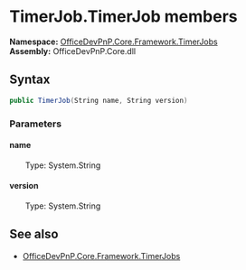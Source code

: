# TimerJob.TimerJob members 
**Namespace:** [OfficeDevPnP.Core.Framework.TimerJobs](OfficeDevPnP.Core.Framework.TimerJobs.md)  
**Assembly:** OfficeDevPnP.Core.dll  
## Syntax
```C#
public TimerJob(String name, String version)
```
### Parameters
#### name
&emsp;&emsp;Type: System.String  
#### 
#### version
&emsp;&emsp;Type: System.String  
#### 
## See also
- [OfficeDevPnP.Core.Framework.TimerJobs](OfficeDevPnP.Core.Framework.TimerJobs.md)
